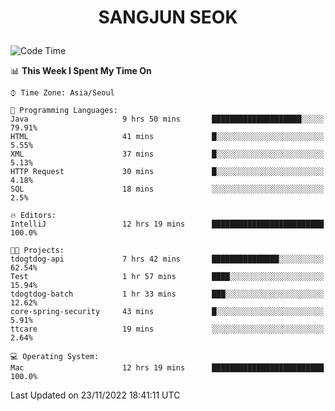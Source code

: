 <h1>
 <p align="center">
   SANGJUN SEOK
 </p>
</h1>

<!--START_SECTION:waka-->
![Code Time](http://img.shields.io/badge/Code%20Time-2%2C011%20hrs%204%20mins-blue)

📊 **This Week I Spent My Time On** 

```text
⌚︎ Time Zone: Asia/Seoul

💬 Programming Languages: 
Java                     9 hrs 50 mins       ████████████████████░░░░░   79.91% 
HTML                     41 mins             █░░░░░░░░░░░░░░░░░░░░░░░░   5.55% 
XML                      37 mins             █░░░░░░░░░░░░░░░░░░░░░░░░   5.13% 
HTTP Request             30 mins             █░░░░░░░░░░░░░░░░░░░░░░░░   4.18% 
SQL                      18 mins             ░░░░░░░░░░░░░░░░░░░░░░░░░   2.5%

🔥 Editors: 
IntelliJ                 12 hrs 19 mins      █████████████████████████   100.0%

🐱‍💻 Projects: 
tdogtdog-api             7 hrs 42 mins       ███████████████░░░░░░░░░░   62.54% 
Test                     1 hr 57 mins        ████░░░░░░░░░░░░░░░░░░░░░   15.94% 
tdogtdog-batch           1 hr 33 mins        ███░░░░░░░░░░░░░░░░░░░░░░   12.62% 
core-spring-security     43 mins             █░░░░░░░░░░░░░░░░░░░░░░░░   5.91% 
ttcare                   19 mins             ░░░░░░░░░░░░░░░░░░░░░░░░░   2.64%

💻 Operating System: 
Mac                      12 hrs 19 mins      █████████████████████████   100.0%

```


 Last Updated on 23/11/2022 18:41:11 UTC
<!--END_SECTION:waka-->

